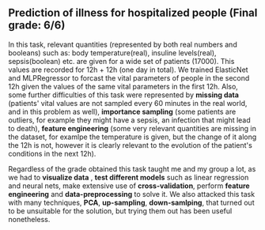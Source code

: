 ## Prediction of illness for hospitalized people (Final grade: 6/6)

In this task, relevant quantities (represented by both real numbers and booleans) such as: body temperature(real), insuline levels(real), sepsis(boolean) etc. are given for a wide set of patients (17000). This values are recorded for 12h + 12h (one day in total). We trained ElasticNet and MLPRegressor to forcast the vital parameters of people in the second 12h given the values of the same vital parameters in the first 12h. Also, some further difficulties of this task were represented by **missing data** (patients' vital values are not sampled every 60 minutes in the real world, and in this problem as well), **importance sampling** (some patients are outliers, for example they might have a sepsis, an infection that might lead to death), **feature engineering** (some very relevant quantities are missing in the dataset, for examlpe the temperature is given, but the change of it along the 12h is not, however it is clearly relevant to the evolution of the patient's conditions in the next 12h).

Regardless of the grade obtained this task taught me and my group a lot, as we had to **visualize data** , **test different models** such as linear regression and neural nets, make extensive use of **cross-validation**, perform **feature engineering** and **data-preprocessing** to solve it. We also attacked this task with many techniques, **PCA**, **up-sampling**, **down-samlping**, that turned out to be unsuitable for the solution, but trying them out has been useful nonetheless.
